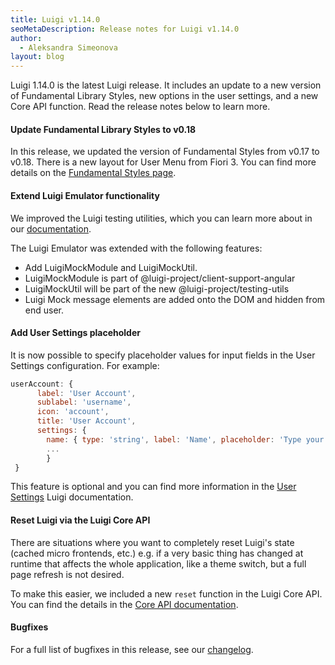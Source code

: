 ```yaml
---
title: Luigi v1.14.0
seoMetaDescription: Release notes for Luigi v1.14.0
author:
  - Aleksandra Simeonova
layout: blog
---
```


Luigi 1.14.0 is the latest Luigi release. It includes an update to a new version of Fundamental Library Styles, new options in the user settings, and a new Core API function. Read the release notes below to learn more.

<!-- Excerpt -->

#### Update Fundamental Library Styles to v0.18

In this release, we updated the version of Fundamental Styles from v0.17 to v0.18. There is a new layout for User Menu from Fiori 3. You can find more details on the [Fundamental Styles page](https://sap.github.io/fundamental-styles/?path=/docs/components-user-menu--shellbar).

#### Extend Luigi Emulator functionality

We improved the Luigi testing utilities, which you can learn more about in our [documentation](https://docs.luigi-project.io/docs/framework-support-libraries/?section=luigi-testing-utilities).

The Luigi Emulator was extended with the following features:
- Add LuigiMockModule and LuigiMockUtil.
- LuigiMockModule is part of @luigi-project/client-support-angular
- LuigiMockUtil will be part of the new @luigi-project/testing-utils
- Luigi Mock message elements are added onto the DOM and hidden from end user.

#### Add User Settings placeholder

It is now possible to specify placeholder values for input fields in the User Settings configuration. For example:

```javascript
userAccount: {
      label: 'User Account',
      sublabel: 'username',
      icon: 'account',
      title: 'User Account',
      settings: {
        name: { type: 'string', label: 'Name', placeholder: 'Type your name' },
        ...
        }
 }
```

This feature is optional and you can find more information in the [User Settings](https://docs.luigi-project.io/docs/user-settings) Luigi documentation.

#### Reset Luigi via the Luigi Core API

There are situations where you want to completely reset Luigi's state (cached micro frontends, etc.) e.g. if a very basic thing has changed at runtime that affects the whole application, like a theme switch, but a full page refresh is not desired.

To make this easier, we included a new `reset` function in the Luigi Core API. You can find the details in the [Core API documentation](https://docs.luigi-project.io/docs/luigi-core-api/?section=reset).

#### Bugfixes

For a full list of bugfixes in this release, see our [changelog](https://github.com/SAP/luigi/blob/master/CHANGELOG.md).


